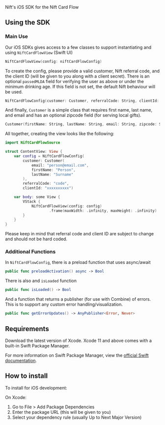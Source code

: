 Nift's iOS SDK for the Nift Card Flow

## Using the SDK
### Main Use

Our iOS SDKs gives access to a few classes to support instantiating and using `NiftCardFlowView` (Swift UI)
```swift
NiftCardFlowView(config: niftCardFlowConfig)
```

To create the config, please provide a valid customer, Nift referral code, and the client ID (will be given to you along with a client secret).
There is an optional `passedMLDA` field for verifying the user as above or under the minimum drinking age. If this field is not set, the default Nift behaviour will be used.
```swift
NiftCardFlowConfig(customer: Customer, referralCode: String, clientId: String, passedMLDA: Bool? = nil)
```

And finally, `Customer` is a simple class that requires first name, last name, and email and has an optional zipcode field (for serving local gifts).
```swift
Customer(firstName: String, lastName: String, email: String, zipcode: String? = nil)
```

All together, creating the view looks like the following:
```swift
import NiftCardFlowSource

struct ContentView: View {
    var config = NiftCardFlowConfig(
        customer: Customer(
            email: "person@email.com",
            firstName: "Person",
            lastName: "Surname"
        ),
        referralCode: "code",
        clientId: "xxxxxxxxxx")

    var body: some View {
        VStack {
            NiftCardFlowView(config: config)
                    .frame(maxWidth: .infinity, maxHeight: .infinity)
        }
    }
}
```

Please keep in mind that referral code and client ID are subject to change and should not be hard coded.

### Additional Functions
In `NiftCardFlowConfig`, there is a preload function that uses async/await
```swift
public func preloadActivation() async -> Bool
```

There is also and `isLoaded` function
```swift
public func isLoaded() -> Bool
```

And a function that returns a publisher (for use with Combine) of errors. This is to support any custom error handling/visualization.
```swift
public func getErrorUpdates() -> AnyPublisher<Error, Never>
```

## Requirements
Download the latest version of Xcode. Xcode 11 and above comes with a built-in Swift Package Manager.

For more information on Swift Package Manager, view the [official Swift documentation](https://www.swift.org/package-manager/).

## How to install
To install for iOS development:

On Xcode:
1. Go to File > Add Package Dependencies
2. Enter the package URL (this will be given to you)
3. Select your dependency rule (usually Up to Next Major Version)

